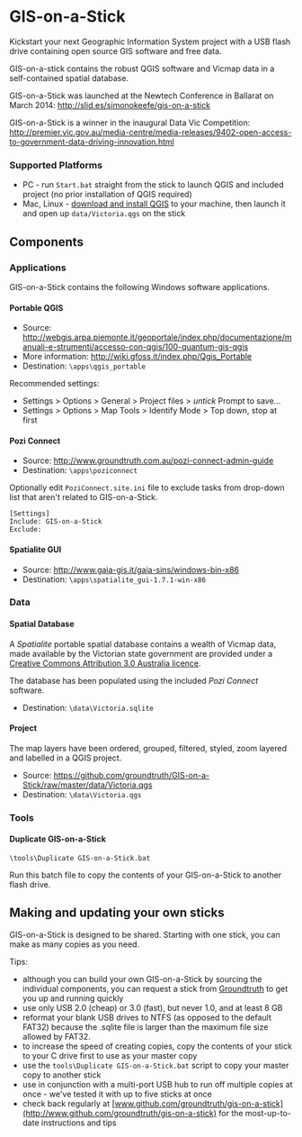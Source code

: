 # GIS-on-a-Stick

Kickstart your next Geographic Information System project with a USB flash drive containing open source GIS software and free data.

GIS-on-a-stick contains the robust QGIS software and Vicmap data in a self-contained spatial database.

GIS-on-a-Stick was launched at the Newtech Conference in Ballarat on March 2014:
http://slid.es/simonokeefe/gis-on-a-stick

GIS-on-a-Stick is a winner in the inaugural Data Vic Competition:
http://premier.vic.gov.au/media-centre/media-releases/9402-open-access-to-government-data-driving-innovation.html

### Supported Platforms

* PC - run `Start.bat` straight from the stick to launch QGIS and included project (no prior installation of QGIS required)
* Mac, Linux - [download and install QGIS](http://www.qgis.org/en/site/forusers/download.html) to your machine, then launch it and open up `data/Victoria.qgs` on the stick

## Components

### Applications

GIS-on-a-Stick contains the following Windows software applications.

#### Portable QGIS

* Source: http://webgis.arpa.piemonte.it/geoportale/index.php/documentazione/manuali-e-strumenti/accesso-con-qgis/100-quantum-gis-qgis
* More information: http://wiki.gfoss.it/index.php/Qgis_Portable
* Destination: `\apps\qgis_portable`

Recommended settings:

* Settings > Options > General > Project files > *untick* Prompt to save...
* Settings > Options > Map Tools > Identify Mode > Top down, stop at first

#### Pozi Connect

* Source: http://www.groundtruth.com.au/pozi-connect-admin-guide
* Destination: `\apps\poziconnect`

Optionally edit `PoziConnect.site.ini` file to exclude tasks from drop-down list that aren't related to GIS-on-a-Stick.

```
[Settings]
Include: GIS-on-a-Stick
Exclude: 
```

#### Spatialite GUI

* Source: http://www.gaia-gis.it/gaia-sins/windows-bin-x86
* Destination: `\apps\spatialite_gui-1.7.1-win-x86`

### Data

#### Spatial Database

A *Spatialite* portable spatial database contains a wealth of Vicmap data, made available by the Victorian state government are provided under a [Creative Commons Attribution 3.0 Australia licence](http://creativecommons.org/licenses/by/3.0/au/deed.en).

The database has been populated using the included *Pozi Connect* software.

* Destination: `\data\Victoria.sqlite`

#### Project

The map layers have been ordered, grouped, filtered, styled, zoom layered and labelled in a QGIS project.

* Source: https://github.com/groundtruth/GIS-on-a-Stick/raw/master/data/Victoria.qgs
* Destination: `\data\Victoria.qgs`

### Tools

#### Duplicate GIS-on-a-Stick

`\tools\Duplicate GIS-on-a-Stick.bat`

Run this batch file to copy the contents of your GIS-on-a-Stick to another flash drive.

## Making and updating your own sticks

GIS-on-a-Stick is designed to be shared. Starting with one stick, you can make as many copies as you need.

Tips:
* although you can build your own GIS-on-a-Stick by sourcing the individual components, you can request a stick from [Groundtruth](http://www.groundtruth.com.au/gis-on-a-stick) to get you up and running quickly
* use only USB 2.0 (cheap) or 3.0 (fast), but never 1.0, and at least 8 GB
* reformat your blank USB drives to NTFS (as opposed to the default FAT32) because the .sqlite file is larger than the maximum file size allowed by FAT32.
* to increase the speed of creating copies, copy the contents of your stick to your C drive first to use as your master copy
* use the `tools\Duplicate GIS-on-a-Stick.bat` script to copy your master copy to another stick
* use in conjunction with a multi-port USB hub to run off multiple copies at once - we've tested it with up to five sticks at once
* check back regularly at [www.github.com/groundtruth/gis-on-a-stick](http://www.github.com/groundtruth/gis-on-a-stick) for the most-up-to-date instructions and tips
